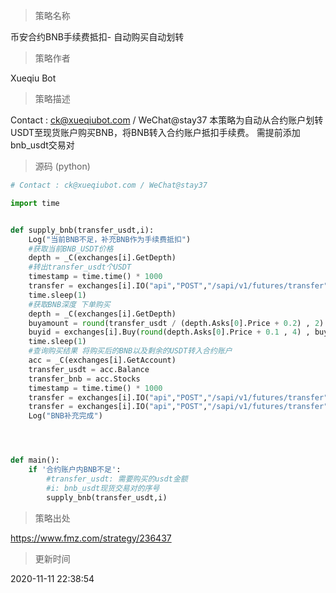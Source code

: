
> 策略名称

币安合约BNB手续费抵扣- 自动购买自动划转

> 策略作者

Xueqiu Bot

> 策略描述

Contact : ck@xueqiubot.com / WeChat@stay37
本策略为自动从合约账户划转USDT至现货账户购买BNB，将BNB转入合约账户抵扣手续费。
需提前添加bnb_usdt交易对



> 源码 (python)

``` python
# Contact : ck@xueqiubot.com / WeChat@stay37

import time


def supply_bnb(transfer_usdt,i):
    Log("当前BNB不足，补充BNB作为手续费抵扣")
    #获取当前BNB_USDT价格
    depth = _C(exchanges[i].GetDepth)
    #转出transfer_usdt个USDT
    timestamp = time.time() * 1000
    transfer = exchanges[i].IO("api","POST","/sapi/v1/futures/transfer","asset=USDT&amount="+str(transfer_usdt)+"&type=2&timestamp=+"+str(timestamp))
    time.sleep(1)
    #获取BNB深度 下单购买
    depth = _C(exchanges[i].GetDepth)
    buyamount = round(transfer_usdt / (depth.Asks[0].Price + 0.2) , 2)
    buyid = exchanges[i].Buy(round(depth.Asks[0].Price + 0.1 , 4) , buyamount)
    time.sleep(1)
    #查询购买结果 将购买后的BNB以及剩余的USDT转入合约账户
    acc = _C(exchanges[i].GetAccount)
    transfer_usdt = acc.Balance
    transfer_bnb = acc.Stocks
    timestamp = time.time() * 1000
    transfer = exchanges[i].IO("api","POST","/sapi/v1/futures/transfer","asset=USDT&amount="+str(transfer_usdt)+"&type=1&timestamp=+"+str(timestamp))
    transfer = exchanges[i].IO("api","POST","/sapi/v1/futures/transfer","asset=BNB&amount="+str(transfer_bnb)+"&type=1&timestamp=+"+str(timestamp))
    Log("BNB补充完成")




def main():
    if '合约账户内BNB不足':
        #transfer_usdt: 需要购买的usdt金额
        #i: bnb_usdt现货交易对的序号
        supply_bnb(transfer_usdt,i)

```

> 策略出处

https://www.fmz.com/strategy/236437

> 更新时间

2020-11-11 22:38:54
